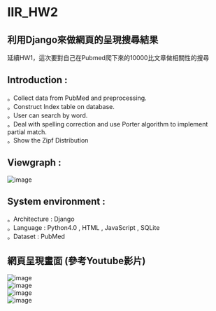 # IIR_HW2

## 利用Django來做網頁的呈現搜尋結果
延續HW1，這次要對自己在Pubmed爬下來的10000比文章做相關性的搜尋  

## Introduction : 
。Collect data from PubMed and preprocessing.  
。Construct Index table on database.  
。User can search by word.  
。Deal with spelling correction and use Porter algorithm to implement partial match.  
。Show the Zipf Distribution  

## Viewgraph :
![image](https://drive.google.com/uc?export=view&id=18VHjB-oWxZjOxcx8AFnIoe6gjtov1SKC)  

## System environment :
。Architecture : Django  
。Language : Python4.0 , HTML , JavaScript , SQLite  
。Dataset : PubMed  

## 網頁呈現畫面 (參考Youtube影片)
![image](https://drive.google.com/uc?export=view&id=1Jk0Nn7PMb3eSQDehdPWr8M0uIB7OZi9P)  
![image](https://drive.google.com/uc?export=view&id=1TSmgfZOPi3Yu7XmS0T0z2iuBSxIwOgDV)  
![image](https://drive.google.com/uc?export=view&id=1sKoAbHJOcQAP8Wlmpptm1N521ABPAdMi)  
![image](https://drive.google.com/uc?export=view&id=1s2nQzGeA67BnInF3NZK-AHA9eZloWWju)  

